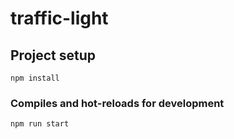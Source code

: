 # traffic-light

## Project setup
```
npm install
```

### Compiles and hot-reloads for development
```
npm run start
```
